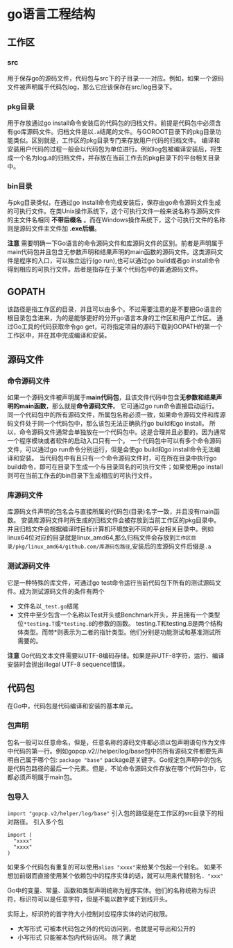 # go语言工程结构
## 工作区
### src
  用于保存go的源码文件，代码包与src下的子目录一一对应。例如，如果一个源码文件被声明属于代码包log，那么它应该保存在src/log目录下。

### pkg目录
  用于存放通过go install命令安装后的代码包的归档文件。前提是代码包中必须含有go库源码文件。归档文件是以`.a`结尾的文件。与GOROOT目录下的pkg目录功能类似。区别就是，工作区的pkg目录专门来存放用户代码的归档文件。
编译和安装用户代码的过程一般会以代码包为单位进行。例如log包被编译安装后，将生成一个名为log.a的归档文件，并存放在当前工作去的pkg目录下的平台相关目录中。

### bin目录
与pkg目录类似，在通过go install命令完成安装后，保存由go命令源码文件生成的可执行文件。在类Unix操作系统下，这个可执行文件一般来说名称与源码文件的主文件名相同 **不带后缀名** 。而在Windows操作系统下，这个可执行文件的名称则是源码文件主文件加 **.exe后缀**。

**注意**
需要明确一下Go语言的命令源码文件和库源码文件的区别。前者是声明属于main代码包并且包含无参数声明和结果声明的main函数的源码文件。这类源码文件是程序的入口，可以独立运行(go run),也可以通过go build或者go install命令得到相应的可执行文件。后者是指存在于某个代码包中的普通源码文件。

## GOPATH
该路径是指工作区的目录，并且可以由多个。不过需要注意的是不要把Go语言的根目录包含进来，为的是能够更好的分开go语言本身的工作区和用户工作区。
通过Go工具的代码获取命令go get，可将指定项目的源码下载到GOPATH的第一个工作区中，并在其中完成编译和安装。

## 源码文件
### 命令源码文件
如果一个源码文件被声明属于**main代码包**，且该文件代码中包含**无参数和结果声明的main函数**，那么就是**命令源码文件**。
它可通过go run命令直接启动运行。
同一个代码包中的所有源码文件，所属包名称必须一致，如果命令源码文件和库源码文件处于同一个代码包中，那么该包无法正确执行go build和go install。
所以，命令源码文件通常会单独放在一个代码包中。这是合理并且必要的，因为通常一个程序模块或者软件的启动入口只有一个。
一个代码包中可以有多个命令源码文件，可以通过go run命令分别运行，但是会使go build和go install命令无法编译和安装。
当代码包中有且只有一个命令源码文件时，可在所在目录中执行go build命令，即可在目录下生成一个与目录同名的可执行文件；如果使用go install则可在当前工作去的bin目录下生成相应的可执行文件。

### 库源码文件
库源码文件声明的包名会与直接所属的代码包(目录)名字一致，并且没有main函数。
安装库源码文件时所生成的归档文件会被存放到当前工作区的pkg目录中。并且归档文件会根据编译时目标计算机环境放到不同的平台相关目录中。例如linux64位对应的目录就是linux_amd64,那么归档文件会存放到`工作区目录/pkg/linux_amd64/github.com/库源码包路径`,安装后的库源码文件后缀是`.a`

### 测试源码文件
它是一种特殊的库文件，可通过go test命令运行当前代码包下所有的测试源码文件。成为测试源码文件的条件有两个
- 文件名以`_test.go`结尾
- 文件中至少包含一个名称以Test开头或Benchmark开头，并且拥有一个类型位`*testing.T`或`*testing.B`的参数的函数。
testing.T和testing.B是两个结构体类型。而带*则表示为二者的指针类型。他们分别是功能测试和基准测试所需要的。

**注意** Go代码文本文件需要以UTF-8编码存储。如果是非UTF-8字符，运行、编译安装时会抛出illegal UTF-8 sequence错误。

## 代码包
在Go中，代码包是代码编译和安装的基本单元。
### 包声明
包名一般可以任意命名，但是，任意名称的源码文件都必须以包声明语句作为文件中代码的第一行。例如gopcp.v2//helper/log/base包中的所有源码文件都要先声明自己属于哪个包:
`package "base"`
package是关键字。Go规定包声明中的包名是代码包路径的最后一个元素。但是，不论命令源码文件存放在哪个代码包中，它都必须声明属于main包。

### 包导入
`import "gopcp.v2/helper/log/base"`
引入包的路径是在工作区的src目录下的相对路径。
引入多个包
```
import (
  "xxxx"
  "xxxx"
)
```
如果多个代码包有重复的可以使用`alias "xxxx"`来给某个包起一个别名。
如果不想加前缀而直接使用某个依赖包中的程序实体的话，就可以用来代替别名`. "xxx"`

Go中的变量、常量、函数和类型声明统称为程序实体。他们的名称统称为标识符，标识符可以是任意字符，但是不能以数字或下划线开头。

实际上，标识符的首字符大小控制对应程序实体的访问权限。
- 大写形式 可被本代码包之外的代码访问到，也就是可导出和公开的
- 小写形式 只能被本包内代码访问。
除了满足